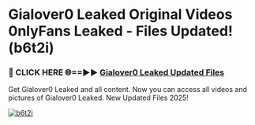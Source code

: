 # Gialover0 Leaked Original Videos 0nlyFans Leaked - Files Updated! (b6t2i)

<h3>🔴 CLICK HERE 🌐==►► <a href="https://tinyurl.com/2wckxsce" rel="nofollow">Gialover0 Leaked Updated Files</a></h3>

Get Gialover0 Leaked and all content. Now you can access all videos and pictures of Gialover0 Leaked. New Updated Files 2025!

[![b6t2i](https://i.imgur.com/AFduVYN.gif)](https://tinyurl.com/2wckxsce)

